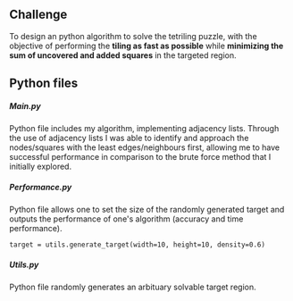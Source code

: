 
## Challenge 
To design an python algorithm to solve the tetriling puzzle, with the objective of performing the **tiling as fast as possible** while **minimizing the sum of uncovered and added squares** in the targeted region. 
 
## Python files

##### *Main.py* 

Python file includes my algorithm, implementing adjacency lists. Through the use of adjacency lists I was able to identify and approach the nodes/squares with the least edges/neighbours first, allowing me to have successful performance in comparison to the brute force method that I initially explored.

##### *Performance.py*

Python file allows one to set the size of the randomly generated target and outputs the performance of one's algorithm (accuracy and time performance).

 ```
 target = utils.generate_target(width=10, height=10, density=0.6)
 ```

##### *Utils.py*

Python file randomly generates an arbituary solvable target region.
